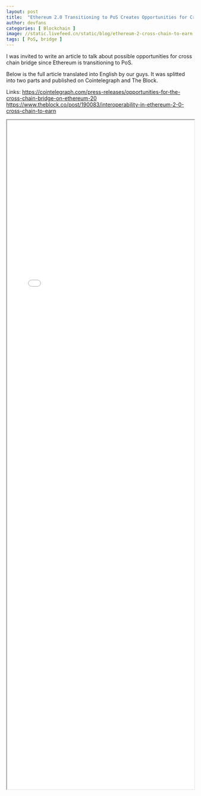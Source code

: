 ```yaml
---
layout: post
title:  "Ethereum 2.0 Transitioning to PoS Creates Opportunities for Cross-Chain Bridges: Cross Chain to Earn"
author: devfans
categories: [ Blockchain ]
image: //static.livefeed.cn/static/blog/ethereum-2-cross-chain-to-earn.png
tags: [ PoS, bridge ]
---
```


I was invited to write an article to talk about possible opportunities for cross chain bridge since Ethereum is transitioning to PoS.

Below is the full article translated into English by our guys. It was splitted into two parts and published on Cointelegraph and The Block.

Links:
https://cointelegraph.com/press-releases/opportunities-for-the-cross-chain-bridge-on-ethereum-20
https://www.theblock.co/post/190083/interoperability-in-ethereum-2-0-cross-chain-to-earn


<iframe src="//static.livefeed.cn/static/blog/ethereum-2-cross-chain-to-earn.pdf" width="100%", height="1800px">
</iframe>





